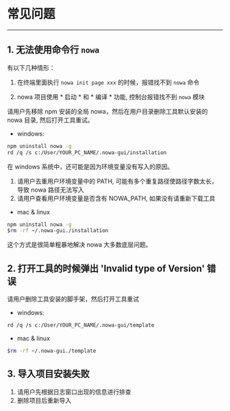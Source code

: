 # 常见问题

---

## 1. 无法使用命令行 `nowa`

有以下几种情形：

1. 在终端里面执行 `nowa init page xxx` 的时候，报错找不到 `nowa` 命令

2. nowa 项目使用 * 启动 * 和 * 编译 * 功能, 控制台报错找不到 `nowa` 模块

请用户先移除 npm 安装的全局 nowa，然后在用户目录删除工具默认安装的 nowa 目录, 然后打开工具重试。

* windows:

``` sh
npm uninstall nowa -g
rd /q /s c:/User/YOUR_PC_NAME/.nowa-gui/installation
```

在 windows 系统中，还可能是因为环境变量没有写入的原因。

1. 请用户去重用户环境变量中的 PATH, 可能有多个重复路径使路径字数太长，导致 nowa 路径无法写入
2. 请用户查看用户环境变量是否含有 NOWA_PATH, 如果没有请重新下载工具

* mac & linux

```sh
npm uninstall nowa -g
$rm -rf ~/.nowa-gui./installation
```
这个方式是很简单粗暴地解决 nowa 大多数底层问题。





## 2. 打开工具的时候弹出 'Invalid type of Version' 错误

请用户删除工具安装的脚手架，然后打开工具重试
* windows:

``` sh
rd /q /s c:/User/YOUR_PC_NAME/.nowa-gui/template
```

* mac & linux

```sh
$rm -rf ~/.nowa-gui./template
```

## 3. 导入项目安装失败

1. 请用户先根据日志窗口出现的信息进行排查
2. 删除项目后重新导入


